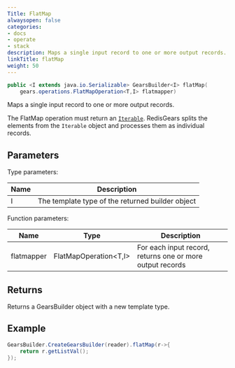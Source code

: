 ```yaml
---
Title: FlatMap
alwaysopen: false
categories:
- docs
- operate
- stack
description: Maps a single input record to one or more output records.
linkTitle: flatMap
weight: 50
---
```


```java
public <I extends java.io.Serializable> GearsBuilder<I> flatMap​(
	gears.operations.FlatMapOperation<T,​I> flatmapper)
```

Maps a single input record to one or more output records.

The FlatMap operation must return an [`Iterable`](https://docs.oracle.com/javase/8/docs/api/java/lang/Iterable.html). RedisGears 
splits the elements from the `Iterable` object and processes them as individual records.

## Parameters
 
Type parameters:

| Name | Description |
|------|-------------|
| I | The template type of the returned builder object |

Function parameters:

| Name | Type | Description |
|------|------|-------------|
| flatmapper | <nobr>FlatMapOperation<T,​I></nobr> | For each input record, returns one or more output records |

## Returns

Returns a GearsBuilder object with a new template type.

## Example

```java
GearsBuilder.CreateGearsBuilder(reader).flatMap(r->{
   	return r.getListVal();
}); 
```